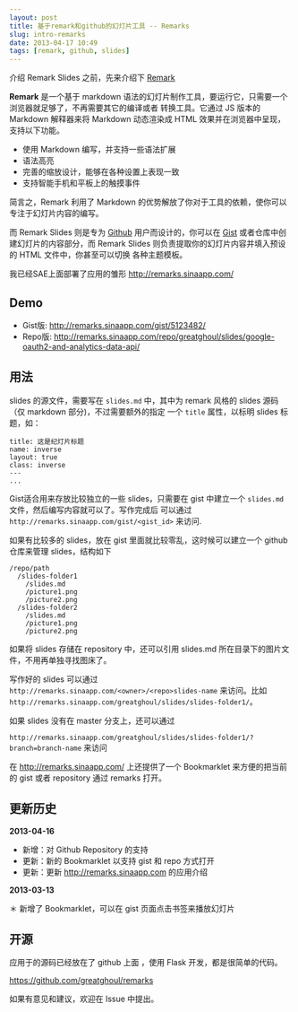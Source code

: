 ```yaml
---
layout: post
title: 基于remark和github的幻灯片工具 -- Remarks
slug: intro-remarks
date: 2013-04-17 10:49
tags: [remark, github, slides]
---
```


介绍 Remark Slides 之前，先来介绍下 [Remark](https://github.com/gnab/remark "Remark") 

**Remark** 是一个基于 markdown 语法的幻灯片制作工具，要运行它，只需要一个浏览器就足够了，不再需要其它的编译或者
转换工具。它通过 JS 版本的 Markdown 解释器来将 Markdown 动态渲染成 HTML 效果并在浏览器中呈现，支持以下功能。

- 使用 Markdown 编写，并支持一些语法扩展
- 语法高亮
- 完善的缩放设计，能够在各种设置上表现一致
- 支持智能手机和平板上的触摸事件

简言之，Remark 利用了 Markdown 的优势解放了你对于工具的依赖，使你可以专注于幻灯片内容的编写。

而 Remark Slides 则是专为 [Github](http://www.github.com) 用户而设计的，你可以在 [Gist](https://gist.github.com/) 
或者仓库中创建幻灯片的内容部分，而 Remark Slides 则负责提取你的幻灯片内容并填入预设的 HTML 文件中，你甚至可以切换
各种主题模板。

我已经SAE上面部署了应用的雏形 <http://remarks.sinaapp.com/>

## Demo

 * Gist版: <http://remarks.sinaapp.com/gist/5123482/>
 * Repo版: <http://remarks.sinaapp.com/repo/greatghoul/slides/google-oauth2-and-analytics-data-api/>

## 用法

slides 的源文件，需要写在 `slides.md` 中，其中为 remark 风格的 slides 源码（仅 markdown 部分)，不过需要额外的指定
一个 `title` 属性，以标明 slides 标题，如：

    title: 这是纪灯片标题
    name: inverse
    layout: true
    class: inverse
    ---
    ...

Gist适合用来存放比较独立的一些 slides，只需要在 gist 中建立一个 `slides.md` 文件，然后编写内容就可以了。写作完成后
可以通过 `http://remarks.sinaapp.com/gist/<gist_id>` 来访问.

如果有比较多的 slides，放在 gist 里面就比较零乱，这时候可以建立一个 github 仓库来管理 slides，结构如下

    /repo/path
      /slides-folder1
        /slides.md
        /picture1.png
        /picture2.png
      /slides-folder2
        /slides.md
        /picture1.png
        /picture2.png

如果将 slides 存储在 repository 中，还可以引用 slides.md 所在目录下的图片文件，不用再单独寻找图床了。

写作好的 slides 可以通过 `http://remarks.sinaapp.com/<owner>/<repo>slides-name` 来访问。比如 
`http://remarks.sinaapp.com/greatghoul/slides/slides-folder1/`。

如果 slides 没有在 master 分支上，还可以通过

`http://remarks.sinaapp.com/greatghoul/slides/slides-folder1/?branch=branch-name` 来访问

在 <http://remarks.sinaapp.com/> 上还提供了一个 Bookmarklet 来方便的把当前的 gist 或者 repository 通过 remarks 打开。

## 更新历史

**2013-04-16**
 
 * 新增：对 Github Repository 的支持
 * 更新：新的 Bookmarklet 以支持 gist 和 repo 方式打开
 * 更新：更新 <http://remarks.sinaapp.com> 的应用介绍

**2013-03-13**

 ＊ 新增了 Bookmarklet，可以在 gist 页面点击书签来播放幻灯片

## 开源

应用于的源码已经放在了 github 上面 ，使用 Flask 开发，都是很简单的代码。

<https://github.com/greatghoul/remarks>

如果有意见和建议，欢迎在 Issue 中提出。
